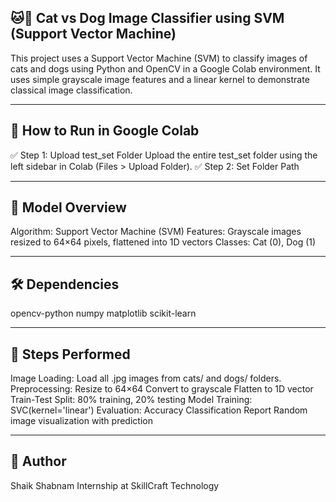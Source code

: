 ## 🐱🐶 Cat vs Dog Image Classifier using SVM (Support Vector Machine)
This project uses a Support Vector Machine (SVM) to classify images of cats and dogs using Python and OpenCV in a Google Colab environment. It uses simple grayscale image features and a linear kernel to demonstrate classical image classification.

---


## 🚀 How to Run in Google Colab
✅ Step 1: Upload test_set Folder
Upload the entire test_set folder using the left sidebar in Colab (Files > Upload Folder).
✅ Step 2: Set Folder Path

---


## 🧠 Model Overview
Algorithm: Support Vector Machine (SVM)
Features: Grayscale images resized to 64×64 pixels, flattened into 1D vectors
Classes: Cat (0), Dog (1)

---


## 🛠️ Dependencies
opencv-python
numpy
matplotlib
scikit-learn

---


## 📜 Steps Performed
Image Loading: Load all .jpg images from cats/ and dogs/ folders.
Preprocessing:
Resize to 64×64
Convert to grayscale
Flatten to 1D vector
Train-Test Split: 80% training, 20% testing
Model Training: SVC(kernel='linear')
Evaluation:
Accuracy
Classification Report
Random image visualization with prediction

---

## 👤 Author
Shaik Shabnam 
Internship at SkillCraft Technology

